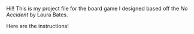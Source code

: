 Hi!!  This is my project file for the board game I designed based off the _No Accident_ by Laura Bates. 


Here are the instructions!


<!---
kvp5432/kvp5432 is a ✨ special ✨ repository because its `README.md` (this file) appears on your GitHub profile.
You can click the Preview link to take a look at your changes.
--->
